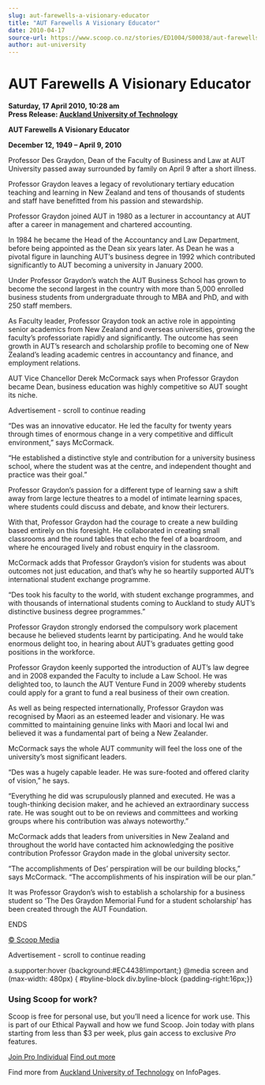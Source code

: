 ```yaml
---
slug: aut-farewells-a-visionary-educator
title: "AUT Farewells A Visionary Educator"
date: 2010-04-17
source-url: https://www.scoop.co.nz/stories/ED1004/S00038/aut-farewells-a-visionary-educator.htm
author: aut-university
---
```

AUT Farewells A Visionary Educator
==================================

**Saturday, 17 April 2010, 10:28 am**  
**Press Release: [Auckland University of Technology](https://info.scoop.co.nz/Auckland_University_of_Technology)**

**AUT Farewells A Visionary Educator**

**December 12, 1949 – April 9, 2010**

Professor Des Graydon, Dean of the Faculty of Business and Law at AUT University passed away surrounded by family on April 9 after a short illness.

Professor Graydon leaves a legacy of revolutionary tertiary education teaching and learning in New Zealand and tens of thousands of students and staff have benefitted from his passion and stewardship.

Professor Graydon joined AUT in 1980 as a lecturer in accountancy at AUT after a career in management and chartered accounting.

In 1984 he became the Head of the Accountancy and Law Department, before being appointed as the Dean six years later. As Dean he was a pivotal figure in launching AUT’s business degree in 1992 which contributed significantly to AUT becoming a university in January 2000.

Under Professor Graydon’s watch the AUT Business School has grown to become the second largest in the country with more than 5,000 enrolled business students from undergraduate through to MBA and PhD, and with 250 staff members.

As Faculty leader, Professor Graydon took an active role in appointing senior academics from New Zealand and overseas universities, growing the faculty’s professoriate rapidly and significantly. The outcome has seen growth in AUT’s research and scholarship profile to becoming one of New Zealand’s leading academic centres in accountancy and finance, and employment relations.

AUT Vice Chancellor Derek McCormack says when Professor Graydon became Dean, business education was highly competitive so AUT sought its niche.

Advertisement - scroll to continue reading





“Des was an innovative educator. He led the faculty for twenty years through times of enormous change in a very competitive and difficult environment,” says McCormack.

“He established a distinctive style and contribution for a university business school, where the student was at the centre, and independent thought and practice was their goal.”

Professor Graydon’s passion for a different type of learning saw a shift away from large lecture theatres to a model of intimate learning spaces, where students could discuss and debate, and know their lecturers.

With that, Professor Graydon had the courage to create a new building based entirely on this foresight. He collaborated in creating small classrooms and the round tables that echo the feel of a boardroom, and where he encouraged lively and robust enquiry in the classroom.

McCormack adds that Professor Graydon’s vision for students was about outcomes not just education, and that’s why he so heartily supported AUT’s international student exchange programme.

“Des took his faculty to the world, with student exchange programmes, and with thousands of international students coming to Auckland to study AUT’s distinctive business degree programmes.”

Professor Graydon strongly endorsed the compulsory work placement because he believed students learnt by participating. And he would take enormous delight too, in hearing about AUT’s graduates getting good positions in the workforce.

Professor Graydon keenly supported the introduction of AUT’s law degree and in 2008 expanded the Faculty to include a Law School. He was delighted too, to launch the AUT Venture Fund in 2009 whereby students could apply for a grant to fund a real business of their own creation.

As well as being respected internationally, Professor Graydon was recognised by Maori as an esteemed leader and visionary. He was committed to maintaining genuine links with Maori and local Iwi and believed it was a fundamental part of being a New Zealander.

McCormack says the whole AUT community will feel the loss one of the university’s most significant leaders.

“Des was a hugely capable leader. He was sure-footed and offered clarity of vision,” he says.

“Everything he did was scrupulously planned and executed. He was a tough-thinking decision maker, and he achieved an extraordinary success rate. He was sought out to be on reviews and committees and working groups where his contribution was always noteworthy.”

McCormack adds that leaders from universities in New Zealand and throughout the world have contacted him acknowledging the positive contribution Professor Graydon made in the global university sector.

“The accomplishments of Des’ perspiration will be our building blocks,” says McCormack. “The accomplishments of his inspiration will be our plan.”

It was Professor Graydon’s wish to establish a scholarship for a business student so ‘The Des Graydon Memorial Fund for a student scholarship’ has been created through the AUT Foundation.

ENDS

[© Scoop Media](http://www.scoop.co.nz/about/terms.html)  

Advertisement - scroll to continue reading



a.supporter:hover {background:#EC4438!important;} @media screen and (max-width: 480px) { #byline-block div.byline-block {padding-right:16px;}}

### Using Scoop for work?

Scoop is free for personal use, but you’ll need a licence for work use. This is part of our Ethical Paywall and how we fund Scoop. Join today with plans starting from less than $3 per week, plus gain access to exclusive _Pro_ features.  
  
[Join Pro Individual](https://pro.scoop.co.nz/Individual/?from=ProIn24) [Find out more](https://pro.scoop.co.nz/using-scoop-for-work/?from=ProIn24)

Find more from [Auckland University of Technology](https://info.scoop.co.nz/Auckland_University_of_Technology) on InfoPages.